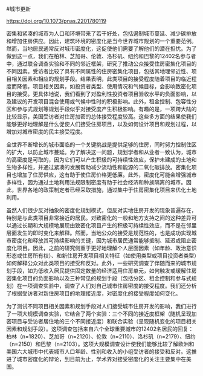 #城市更新 

https://doi.org/10.1073/pnas.2201780119

密集和紧凑的城市为人口和环境带来了若干好处，包括遏制城市蔓延、减少碳排放和增加住房供应。因此，建筑环境的密度化是当今世界城市规划的一个重要范例。然而，当地居民通常反对城市密度化，这促使他们需要了解他们的潜在担忧。为了做到这一点，我们在柏林、芝加哥、伦敦、洛杉矶、纽约和巴黎的12402名参与者中，通过联合调查实验和不同的邻近框架，研究了推动公众接受住房密集化项目的不同因素。受访者比较了具有不同属性的住房密集化项目，包括其地理邻近性、项目相关因素和相应的规划手段。结果表明，此类项目的接受程度随着项目的临近程度而降低，项目相关因素，如投资者类型、使用情况和气候目标，会影响致密化项目的接受。更具体地说，我们看到了对盈利性投资者项目验收水平的负面影响，以及建议的开发项目混合使用或气候中性时的积极影响。此外，租金控制、包容性分区和参与式规划等规划手段似乎对接受度产生积极影响。有趣的是，一项跨大陆的比较显示，美国受访者对住房加密的总体接受程度较高。这些多方面的结果使我们能够更好地理解是什么促使人们接受住房项目，以及如何设计项目和规划过程，以增加对城市密度的民主接受程度。

全世界不断增长的城市面临的一个关键挑战是提供足够的住房，同时努力控制住区的扩大，以防止城市蔓延。为了解决这一问题，规划学者和从业者一致认为，城市的高密度是可取的，因为它们可以产生积极的可持续性效应，保护未建成的土地和生物多样性，并通过紧凑的发展帮助减少流动性和能源的二氧化碳排放。密集化项目也增加了住房供应，这有助于使住房价格更低廉。此外，密度化可能会增强城市多样性，因为通过土地利用法规限制密度有助于社会经济和种族隔离的城市。因此，世界各地的政策制定者已经采取措施，通过集中于住房密集化项目来优化土地利用。

虽然人们很少反对抽象的密度化规划模式，但反对实地住房开发的现象普遍存在，特别是与此类项目非常接近的居民。对致密化的一般和地方支持之间的这种差异可以通过长期和大规模地展现由致密化项目产生的积极可持续性效应，而不是在邻里层面发生的即时变化来解释。然而，当地公众的接受是规范性的，也是成功实现城市密度化和释放其可持续影响的关键，因为城市居民通常能够抵制、延迟或阻止密度化项目。因此，之前的研究侧重于更好地理解个人层面因素（如年龄、政治意识形态或住房所有权）、和新住房开发项目相关特征（如使用类型或项目投资者类型）如何解释公众对此类项目的接受和反对。此外，一些研究调查了伴随而来的城市规划手段，如为低收入居民提供固定数量的经济适用住房单元，如何触发或缓解住房密集化项目的负面影响以及三种常见的规划手段（包括分区、租金控制和参与式规划）在一项调查实验中，调查了人们对自己城市住房密度的接受程度。我们还分析了根据受访者对新住房项目的地理接近度，对密度化的接受程度如何变化。

为了测试不同项目相关因素和规划手段对人们接受城市住房开发的影响，我们进行了一项大规模调查实验，它结合了两个实验：三个不同的接近度框架（随机呈现加密项目与受访者居住地的三个不同接近度）和联合实验（呈现随机变化的项目相关因素和规划手段）。这项调查包括来自六个全球重要城市的12402名居民的回复：柏林（n=1820）、芝加哥（n=2120）、伦敦（n=2110）、洛杉矶（n=2179）、纽约（n=2150）和巴黎（n=2103）。这项大规模调查设计使我们能够比较了解欧洲和美国六大城市中代表城市人口年龄、性别和收入的小组受访者的接受和反对。这推进了城市密度化的辩论，到目前为止，学术界对接受密度化的关注主要集中在美国。

